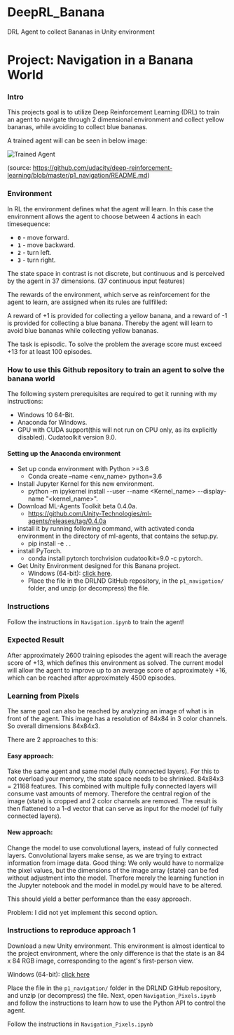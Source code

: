 # DeepRL_Banana
DRL Agent to collect Bananas in Unity environment


# Project: Navigation in a Banana World

### Intro

[//]: # (Image References)

[image1]: https://user-images.githubusercontent.com/10624937/42135619-d90f2f28-7d12-11e8-8823-82b970a54d7e.gif "Trained Agent"


This projects goal is to utilize Deep Reinforcement Learning (DRL) to train an agent to navigate through 2 dimensional environment and collect yellow bananas, while avoiding to collect blue bananas.

A trained agent will can be seen in below image: 

![Trained Agent][image1]

(source: https://github.com/udacity/deep-reinforcement-learning/blob/master/p1_navigation/README.md)

### Environment
In RL the environment defines what the agent will learn. In this case the environment allows the agent to choose between 4 actions in each timesequence:

- **`0`** - move forward.
- **`1`** - move backward.
- **`2`** - turn left.
- **`3`** - turn right.

The state space in contrast is not discrete, but continuous and is perceived by the agent in 37 dimensions. (37 continuous input features)

The rewards of the environment, which serve as reinforcement for the agent to learn, are assigned when its rules are fullfilled:

A reward of +1 is provided for collecting a yellow banana, and a reward of -1 is provided for collecting a blue banana.  Thereby the agent will learn to avoid blue bananas while collecting yellow bananas.

The task is episodic. To solve the problem the average score must exceed +13 for at least 100 episodes.

### How to use this Github repository to train an agent to solve the banana world

The following system prerequisites are required to get it running with my instructions:

- Windows 10 64-Bit.
- Anaconda for Windows.
- GPU with CUDA support(this will not run on CPU only, as its explicitly disabled).
    Cudatoolkit version 9.0.

#### Setting up the Anaconda environment

- Set up conda environment with Python >=3.6
	- Conda create –name <env_name> python=3.6
- Install Jupyter Kernel for this new environment.
    - python -m ipykernel install --user --name <Kernel_name> --display-name "<kernel_name>".
- Download ML-Agents Toolkit beta 0.4.0a.
   - https://github.com/Unity-Technologies/ml-agents/releases/tag/0.4.0a
- install it by running following command, with activated conda environment in the directory of ml-agents, that contains the setup.py.
   - pip install -e . .
- install PyTorch.
    - conda install pytorch torchvision cudatoolkit=9.0 -c pytorch.
- Get Unity Environment designed for this Banana project.
   -  Windows (64-bit): [click here](https://s3-us-west-1.amazonaws.com/udacity-drlnd/P1/Banana/Banana_Windows_x86_64.zip).
    - Place the file in the DRLND GitHub repository, in the `p1_navigation/` folder, and unzip (or decompress) the file. 

### Instructions

Follow the instructions in `Navigation.ipynb` to train the agent!

### Expected Result
After approximately 2600 training episodes the agent will reach the average score of +13, which defines this environment as solved.
The current model will allow the agent to improve up to an average score of approximately +16, which can be reached after approximately 4500 episodes.


### Learning from Pixels

The same goal can also be reached by analyzing an image of what is in front of the agent. This image has a resolution of 84x84 in 3 color channels. So overall dimensions 84x84x3.

There are 2 approaches to this:

#### Easy approach:

Take the same agent and same model (fully connected layers). For this to not overload your memory, the state space needs to be shrinked. 
84x84x3 = 21168 features. This combined with multiple fully connected layers will consume vast amounts of memory.
Therefore the central region of the image (state) is cropped and 2 color channels are removed. The result is then flattened to a 1-d vector that can serve as input for the model (of fully connected layers).

#### New approach:

Change the model to use convolutional layers, instead of fully connected layers. Convolutional layers make sense, as we are trying to extract information from image data. Good thing: We only would have to normalize the pixel values, but the dimensions of the image array (state) can be fed without adjustment into the model. Therfore merely the learning function in the Jupyter notebook and the model in model.py would have to be altered.

This should yield a better performance than the easy approach.

Problem: I did not yet implement this second option.

### Instructions to reproduce approach 1

Download a new Unity environment.  This environment is almost identical to the project environment, where the only difference is that the state is an 84 x 84 RGB image, corresponding to the agent's first-person view. 

Windows (64-bit): [click here](https://s3-us-west-1.amazonaws.com/udacity-drlnd/P1/Banana/VisualBanana_Windows_x86_64.zip)

Place the file in the `p1_navigation/` folder in the DRLND GitHub repository, and unzip (or decompress) the file.  Next, open `Navigation_Pixels.ipynb` and follow the instructions to learn how to use the Python API to control the agent.

Follow the instructions in `Navigation_Pixels.ipynb`

